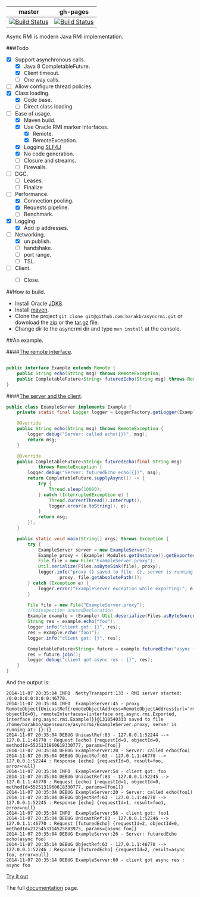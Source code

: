 master | gh-pages
-------|---------
[![Build Status](https://travis-ci.org/barakb/asyncrmi.svg?branch=master)](https://travis-ci.org/barakb/asyncrmi) | [![Build Status](https://travis-ci.org/barakb/asyncrmi.svg?branch=gh-pages)](https://travis-ci.org/barakb/asyncrmi)

Async RMI is modern Java RMI implementation.


###Todo
- [x] Support asynchronous calls.
  - [x] Java 8 CompletableFuture.
  - [x] Client timeout.
  - [ ] One way calls.
- [ ] Allow configure thread policies.
- [x] Class loading.
  - [x] Code base.
  - [ ] Direct class loading.
- [ ] Ease of usage.
  - [x] Maven build.
  - [x] Use Oracle RMI marker interfaces.
    - [x] Remote.
    - [x] RemoteException.
  - [x] Logging [SLF4J](http://www.slf4j.org/)
  - [x] No code generation.
  - [ ] Closure and streams.
  - [ ] Firewalls.
- [ ] DGC.
  - [ ] Leases.
  - [ ] Finalize
- [ ] Performance.
  - [x] Connection pooling.
  - [x] Requests pipeline.
  - [ ] Benchmark.
- [x] Logging
  - [x] Add ip addresses.
- [ ] Networking.
    - [x] un publish.
    - [ ] handshake.
    - [ ] port range.
    - [ ] TSL.
- [ ] Client.
   - [ ] Close.


##How to build.
- Install Oracle [JDK8](http://www.oracle.com/technetwork/java/javase/downloads/jdk8-downloads-2133151.html).
- Install [maven](http://maven.apache.org/).
- Clone the project `git clone git@github.com:barakb/asyncrmi.git` or download the [zip](https://github.com/barakb/asyncrmi/archive/master.zip) or the [tar.gz](https://github.com/barakb/asyncrmi/archive/master.tar.gz) file. 
- Change dir to the asyncrmi dir and type `mvn install` at the console.

##An example.

####[The remote interface](https://github.com/barakb/asyncrmi/blob/master/src/test/java/org/async/rmi/Example.java).
```java

public interface Example extends Remote {
    public String echo(String msg) throws RemoteException;
    public CompletableFuture<String> futuredEcho(String msg) throws RemoteException;
}
```

####[The server and the client](https://github.com/barakb/asyncrmi/blob/master/src/test/java/org/async/rmi/ExampleServer.java).
```java
public class ExampleServer implements Example {
    private static final Logger logger = LoggerFactory.getLogger(ExampleServer.class);

    @Override
    public String echo(String msg) throws RemoteException {
        logger.debug("Server: called echo({})", msg);
        return msg;
    }

    @Override
    public CompletableFuture<String> futuredEcho(final String msg)
            throws RemoteException {
        logger.debug("Server: futuredEcho echo({})", msg);
        return CompletableFuture.supplyAsync(() -> {
            try {
                Thread.sleep(10000);
            } catch (InterruptedException e) {
                Thread.currentThread().interrupt();
                logger.error(e.toString(), e);
            }
            return msg;
        });
    }

    public static void main(String[] args) throws Exception {
        try {
            ExampleServer server = new ExampleServer();
            Example proxy = (Example) Modules.getInstance().getExporter().export(server);
            File file = new File("ExampleServer.proxy");
            Util.serialize(Files.asByteSink(file), proxy);
            logger.info("proxy {} saved to file  {}, server is running at: {}:{}",
                    proxy, file.getAbsolutePath());
        } catch (Exception e) {
            logger.error("ExampleServer exception while exporting:", e);
        }

        File file = new File("ExampleServer.proxy");
        //noinspection UnusedDeclaration
        Example example = (Example) Util.deserialize(Files.asByteSource(file));
        String res = example.echo("foo");
        logger.info("client got: {}", res);
        res = example.echo("foo1");
        logger.info("client got: {}", res);

        CompletableFuture<String> future = example.futuredEcho("async foo");
        res = future.join();
        logger.debug("client got async res : {}", res);
    }
}
```

And the output is:
```
2014-11-07 20:35:04 INFO  NettyTransport:133 - RMI server started: /0:0:0:0:0:0:0:0:46770.
2014-11-07 20:35:04 INFO  ExampleServer:45 - proxy RemoteObject{UnicastRef{remoteObjectAddress=RemoteObjectAddress{url='rmi://127.0.1.1:46770', objectId=0}, remoteInterfaces=[interface org.async.rmi.Exported, interface org.async.rmi.Example]}}@1310540333 saved to file  /home/barakbo/opensource/asyncrmi/ExampleServer.proxy, server is running at: {}:{}
2014-11-07 20:35:04 DEBUG UnicastRef:83 - 127.0.0.1:52244 --> 127.0.1.1:46770 : Request [echo] {requestId=0, objectId=0, methodId=5525131960618330777, params=[foo]}
2014-11-07 20:35:04 DEBUG ExampleServer:20 - Server: called echo(foo)
2014-11-07 20:35:04 DEBUG ObjectRef:63 - 127.0.1.1:46770 --> 127.0.0.1:52244 : Response [echo] {requestId=0, result=foo, error=null}
2014-11-07 20:35:04 INFO  ExampleServer:54 - client got: foo
2014-11-07 20:35:04 DEBUG UnicastRef:83 - 127.0.0.1:52245 --> 127.0.1.1:46770 : Request [echo] {requestId=1, objectId=0, methodId=5525131960618330777, params=[foo1]}
2014-11-07 20:35:04 DEBUG ExampleServer:20 - Server: called echo(foo1)
2014-11-07 20:35:04 DEBUG ObjectRef:63 - 127.0.1.1:46770 --> 127.0.0.1:52245 : Response [echo] {requestId=1, result=foo1, error=null}
2014-11-07 20:35:04 INFO  ExampleServer:56 - client got: foo1
2014-11-07 20:35:04 DEBUG UnicastRef:83 - 127.0.0.1:52246 --> 127.0.1.1:46770 : Request [futuredEcho] {requestId=2, objectId=0, methodId=2725453114525883975, params=[async foo]}
2014-11-07 20:35:04 DEBUG ExampleServer:26 - Server: futuredEcho echo(async foo)
2014-11-07 20:35:14 DEBUG ObjectRef:63 - 127.0.1.1:46770 --> 127.0.0.1:52246 : Response [futuredEcho] {requestId=2, result=async foo, error=null}
2014-11-07 20:35:14 DEBUG ExampleServer:60 - client got async res : async foo
```
[Try it out](https://github.com/barakb/asyncrmi/blob/master/src/test/java/org/async/rmi/ExampleServer.java)


The full [documentation](http://barakb.github.io/asyncrmi) page.